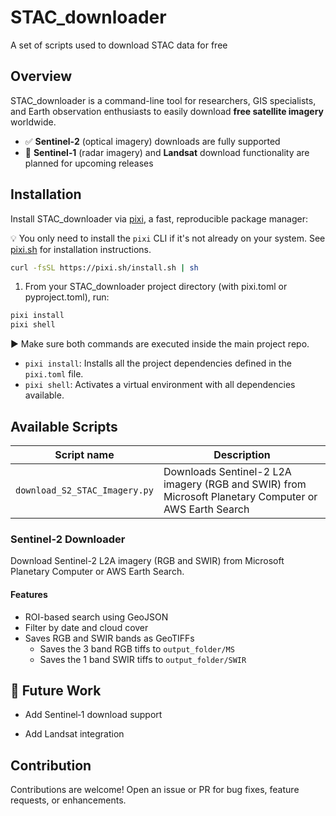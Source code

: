 # STAC_downloader
A set of scripts used to download STAC data for free

## Overview
STAC_downloader is a command-line tool for researchers, GIS specialists, and Earth observation enthusiasts to easily download **free satellite imagery** worldwide.  
- ✅ **Sentinel‑2** (optical imagery) downloads are fully supported  
- 🚧 **Sentinel‑1** (radar imagery) and **Landsat** download functionality are planned for upcoming releases

## Installation
Install STAC_downloader via [pixi](https://pixi.sh/v0.47.0/?utm_source=chatgpt.com), a fast, reproducible package manager:

💡 You only need to install the `pixi` CLI if it's not already on your system. See [pixi.sh](https://pixi.sh/) for installation instructions.
   ```bash
   curl -fsSL https://pixi.sh/install.sh | sh
  ```
1. From your STAC_downloader project directory (with pixi.toml or pyproject.toml), run:
  ```bash
  pixi install
  pixi shell
  ```
  ▶️ Make sure both commands are executed inside the main project repo.
  - `pixi install`: Installs all the project dependencies defined in the `pixi.toml` file.
  - `pixi shell`: Activates a virtual environment with all dependencies available.

## Available Scripts

| Script name                   | Description                                         |
|------------------------------|-----------------------------------------------------|
| `download_S2_STAC_Imagery.py`     |   Downloads Sentinel-2 L2A imagery (RGB and SWIR) from Microsoft Planetary Computer or AWS Earth Search                                               |

### Sentinel-2 Downloader

Download Sentinel-2 L2A imagery (RGB and SWIR) from Microsoft Planetary Computer or AWS Earth Search.

  #### Features
  
  - ROI-based search using GeoJSON
  - Filter by date and cloud cover
  - Saves RGB and SWIR bands as GeoTIFFs
    - Saves the 3 band RGB tiffs to `output_folder/MS`  
    - Saves the 1 band SWIR tiffs to `output_folder/SWIR`


## 🚀 Future Work
  - Add Sentinel‑1 download support
  
  - Add Landsat integration
  
## Contribution
Contributions are welcome! Open an issue or PR for bug fixes, feature requests, or enhancements.
